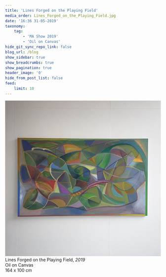 ```yaml
---
title: 'Lines Forged on the Playing Field'
media_order: Lines_Forged_on_the_Playing_Field.jpg
date: '16:36 31-05-2019'
taxonomy:
    tag:
        - 'MA Show 2019'
        - 'Oil on Canvas'
hide_git_sync_repo_link: false
blog_url: /blog
show_sidebar: true
show_breadcrumbs: true
show_pagination: true
header_image: '0'
hide_from_post_list: false
feed:
    limit: 10
---
```


[![](Lines_Forged_on_the_Playing_Field.jpg)](/paintings/lines-forged-on-the-playing-field)  
Lines Forged on the Playing Field, _2019_  
Oil on Canvas  
164 x 100 cm 